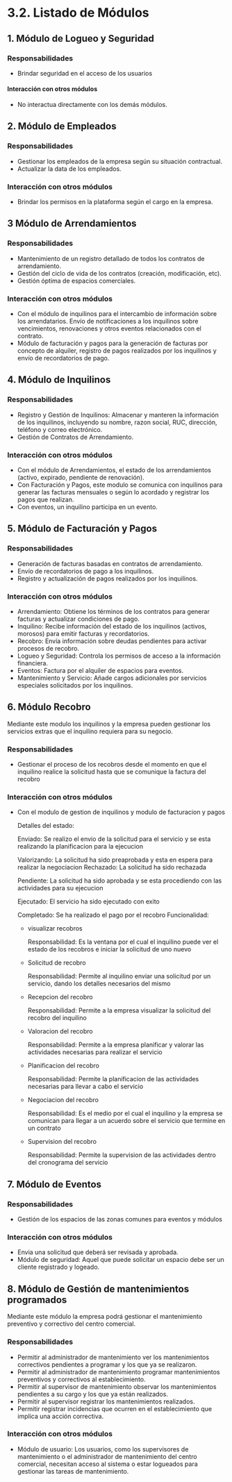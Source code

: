 # 3.2. Listado de Módulos

## 1. Módulo de Logueo y Seguridad
### Responsabilidades
- Brindar seguridad en el acceso de los usuarios
#### Interacción con otros módulos
- No interactua directamente con los demás módulos.

## 2. Módulo de Empleados
### Responsabilidades
- Gestionar los empleados de la empresa según su situación contractual.
- Actualizar la data de los empleados.
### Interacción con otros módulos
- Brindar los permisos en la plataforma según el cargo en la empresa.

## 3 Módulo de Arrendamientos
### Responsabilidades
- Mantenimiento de un registro detallado de todos los contratos de arrendamiento.
- Gestión del ciclo de vida de los contratos (creación, modificación, etc).
- Gestión óptima de espacios comerciales.
### Interacción con otros módulos
- Con el módulo de inquilinos para el intercambio de información sobre los arrendatarios.
Envío de notificaciones a los inquilinos sobre vencimientos, renovaciones y otros eventos relacionados con el contrato.
- Módulo de facturación y pagos para la generación de facturas por concepto de alquiler, registro de pagos realizados por los inquilinos y 
envío de recordatorios de pago.

## 4. Módulo de Inquilinos
### Responsabilidades
- Registro y Gestión de Inquilinos: Almacenar y manteren la información de los inquilinos, incluyendo su nombre, razon social, RUC, dirección, teléfono y correo electrónico.
- Gestión de Contratos de Arrendamiento.

### Interacción con otros módulos
- Con el módulo de Arrendamientos, el estado de los arrendamientos (activo, expirado, pendiente de renovación).
- Con Facturación y Pagos, este modulo se comunica con inquilinos para generar las facturas mensuales o según lo acordado y registrar los pagos que realizan.
- Con eventos, un inquilino participa en un evento.

## 5. Módulo de Facturación y Pagos
### Responsabilidades
- Generación de facturas basadas en contratos de arrendamiento.
- Envío de recordatorios de pago a los inquilinos.
- Registro y actualización de pagos realizados por los inquilinos.
### Interacción con otros módulos
- Arrendamiento: Obtiene los términos de los contratos para generar facturas y actualizar condiciones de pago.
- Inquilino: Recibe información del estado de los inquilinos (activos, morosos) para emitir facturas y recordatorios.
- Recobro: Envía información sobre deudas pendientes para activar procesos de recobro.
- Logueo y Seguridad: Controla los permisos de acceso a la información financiera.
- Eventos: Factura por el alquiler de espacios para eventos.
- Mantenimiento y Servicio: Añade cargos adicionales por servicios especiales solicitados por los inquilinos.

## 6. Módulo Recobro
Mediante este modulo los inquilinos y la empresa pueden gestionar los servicios extras que el inquilino requiera para su negocio.
### Responsabilidades
- Gestionar el proceso de los recobros desde el momento en que el inquilino realice la solicitud hasta que se comunique la factura del recobro
### Interacción con otros módulos
- Con el modulo de gestion de inquilinos y modulo de facturacion y pagos

  Detalles del estado:
  
    Enviado: Se realizo el envio de la solicitud para el servicio y se esta realizando la planificacion para la ejecucion
  
    Valorizando: La solicitud ha sido preaprobada y esta en espera para realizar la negociacion
    Rechazado: La solicitud ha sido rechazada
  
    Pendiente: La solicitud ha sido aprobada y se esta procediendo con las actividades para su ejecucion
  
    Ejecutado: El servicio ha sido ejecutado con exito
  
    Completado: Se ha realizado el pago por el recobro
  Funcionalidad:
  - visualizar recobros
    
    Responsabilidad: Es la ventana por el cual el inquilino puede ver el estado de los recobros e iniciar la solicitud de uno nuevo
  - Solicitud de recobro
    
    Responsabilidad: Permite al inquilino enviar una solicitud por un servicio, dando los detalles necesarios del mismo
  - Recepcion del recobro
    
    Responsabilidad: Permite a la empresa visualizar la solicitud del recobro del inquilino
  - Valoracion del recobro
    
    Responsabilidad: Permite a la empresa planificar y valorar las actividades necesarias para realizar el servicio
  - Planificacion del recobro
    
    Responsabilidad: Permite la planificacion de las actividades necesarias para llevar a cabo el servicio
  - Negociacion del recobro
    
    Responsabilidad: Es el medio por el cual el inquilino y la empresa se comunican para llegar a un acuerdo sobre el servicio que termine en un contrato
  - Supervision del recobro
    
    Responsabilidad: Permite la supervision de las actividades dentro del cronograma del servicio
    
## 7. Módulo de Eventos
### Responsabilidades
- Gestión de los espacios de las zonas comunes para eventos y módulos
### Interacción con otros módulos
- Envia una solicitud que deberá ser revisada y aprobada.
- Módulo de seguridad: Aquel que puede solicitar un espacio debe ser un cliente registrado y logeado.

## 8. Módulo de Gestión de mantenimientos programados
Mediante este módulo la empresa podrá gestionar el mantenimiento preventivo y correctivo del centro comercial.
### Responsabilidades
- Permitir al administrador de mantenimiento ver los mantenimientos correctivos pendientes a programar y los que ya se realizaron.
- Permitir al administrador de mantenimiento programar mantenimientos preventivos y correctivos al establecimiento.
- Permitir al supervisor de mantenimiento observar los mantenimientos pendientes a su cargo y los que ya están realizados.
- Permitir al supervisor registrar los mantenimientos realizados.
- Permitir registrar incidencias que ocurren en el establecimiento que implica una acción correctiva.
### Interacción con otros módulos
- Módulo de usuario: Los usuarios, como los supervisores de mantenimiento o el administrador de mantenimiento del centro comercial, necesitan acceso al sistema o estar logueados para gestionar las tareas de mantenimiento. 

